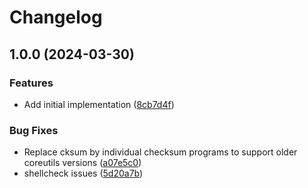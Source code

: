 # Changelog

## 1.0.0 (2024-03-30)


### Features

* Add initial implementation ([8cb7d4f](https://github.com/Syquel/mise-android-sdk/commit/8cb7d4f976d92985a58edac24f6d03da94b2b3d3))


### Bug Fixes

* Replace cksum by individual checksum programs to support older coreutils versions ([a07e5c0](https://github.com/Syquel/mise-android-sdk/commit/a07e5c06eecde7e2fb4be81264bfe415ab7d2260))
* shellcheck issues ([5d20a7b](https://github.com/Syquel/mise-android-sdk/commit/5d20a7b18c82da2cabf3e866c938b6b8d944d9ca))
